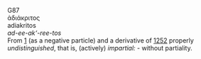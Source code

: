 <body>
  <p>G87<br>  ἀδιάκριτος  <br> adiakritos  <br><i>ad-ee-ak‘-ree-tos </i><br>From <a href="g0001.htm">1</a> (as a negative particle) and a derivative of <a href="g1252.htm">1252</a>  properly <i>undistinguished</i>, that is, (actively) <i>impartial:</i> - without partiality.<br></p>
 </body>